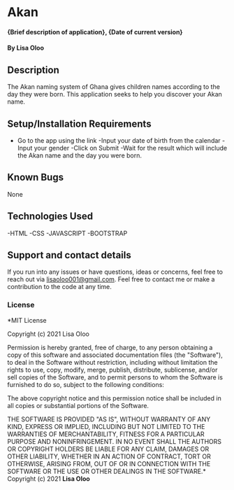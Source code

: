# Akan

#### {Brief description of application}, {Date of current version}

#### By **Lisa Oloo**

## Description

The Akan naming system of Ghana gives children names according to the day they were born. This application seeks to help you discover your Akan name.

## Setup/Installation Requirements

- Go to the app using the link
  -Input your date of birth from the calendar
  -Input your gender
  -Click on Submit
  -Wait for the result which will include the Akan name and the day you were born.

## Known Bugs

None

## Technologies Used

-HTML
-CSS
-JAVASCRIPT
-BOOTSTRAP

## Support and contact details

If you run into any issues or have questions, ideas or concerns, feel free to reach out via lisaoloo001@gmail.com. Feel free to contact me or make a contribution to the code at any time.

### License

\*MIT License

Copyright (c) 2021 Lisa Oloo

Permission is hereby granted, free of charge, to any person obtaining a copy
of this software and associated documentation files (the "Software"), to deal
in the Software without restriction, including without limitation the rights
to use, copy, modify, merge, publish, distribute, sublicense, and/or sell
copies of the Software, and to permit persons to whom the Software is
furnished to do so, subject to the following conditions:

The above copyright notice and this permission notice shall be included in all
copies or substantial portions of the Software.

THE SOFTWARE IS PROVIDED "AS IS", WITHOUT WARRANTY OF ANY KIND, EXPRESS OR
IMPLIED, INCLUDING BUT NOT LIMITED TO THE WARRANTIES OF MERCHANTABILITY,
FITNESS FOR A PARTICULAR PURPOSE AND NONINFRINGEMENT. IN NO EVENT SHALL THE
AUTHORS OR COPYRIGHT HOLDERS BE LIABLE FOR ANY CLAIM, DAMAGES OR OTHER
LIABILITY, WHETHER IN AN ACTION OF CONTRACT, TORT OR OTHERWISE, ARISING FROM,
OUT OF OR IN CONNECTION WITH THE SOFTWARE OR THE USE OR OTHER DEALINGS IN THE
SOFTWARE.\*
Copyright (c) 2021 **Lisa Oloo**
